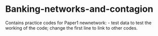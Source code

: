 # Banking-networks-and-contagion

Contains practice codes for Paper1
 newnetwork: - test data to test the working of the code; change the first line to link to other codes.